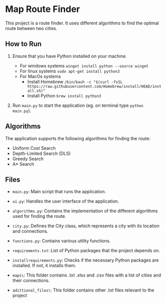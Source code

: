 # Map Route Finder

This project is a route finder. It uses different algorithms to find the optimal route between two cities.


## How to Run

1. Ensure that you have Python installed on your machine.
    -   For windows systems `winget install python --source winget`
    -   For linux systems `sudo apt-get install python3`
    -   For MacOs systems
        -   Install Homebrew `/bin/bash -c "$(curl -fsSL https://raw.githubusercontent.com/Homebrew/install/HEAD/install.sh)"`
        -   Install Python `brew install python3`

2. Run `main.py` to start the application (eg. on terminal type `python main.py`).

## Algorithms

The application supports the following algorithms for finding the route:

- Uniform Cost Search
- Depth-Limited Search (DLS)
- Greedy Search
- A* Search

## Files

- `main.py`: Main script that runs the application.

- `ui.py`: Handles the user interface of the application.

- `algorithms.py`: Contains the implementation of the different algorithms used for finding the route.

- `city.py`: Defines the City class, which represents a city with its location and connections.

- `functions.py`: Contains various utility functions.

- `requirements.txt`: List of Python packages that the project depends on.
  
- `installrequirements.py`: Checks if the necessary Python packages are installed. If not, it installs them.

- `maps\`: This folder contains .txt .xlsx and .csv files with a list of cities and their connections.

- `adittional_files\`: This folder contains other .txt files relevant to the project